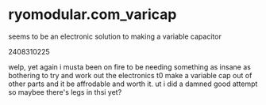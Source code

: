 # ryomodular.com_varicap
 seems to be an electronic solution to making a variable capacitor 

2408310225

welp, yet again i musta been on fire to be needing something as insane as bothering to try and work out the electronics t0 make a variable cap out of other parts and it be affrodable and worth it. ut i did a damned good attempt so maybee there's legs in thsi yet?